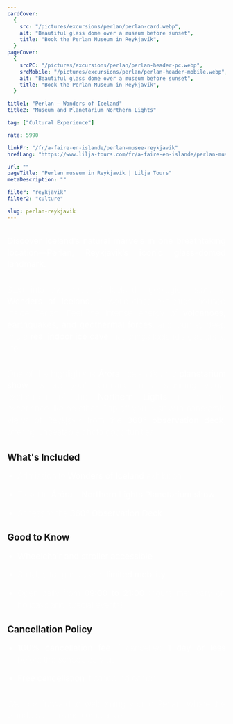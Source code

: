 ```yaml
---
cardCover:
  {
    src: "/pictures/excursions/perlan/perlan-card.webp",
    alt: "Beautiful glass dome over a museum before sunset",
    title: "Book the Perlan Museum in Reykjavík",
  }
pageCover:
  {
    srcPC: "/pictures/excursions/perlan/perlan-header-pc.webp",
    srcMobile: "/pictures/excursions/perlan/perlan-header-mobile.webp",
    alt: "Beautiful glass dome over a museum before sunset",
    title: "Book the Perlan Museum in Reykjavík",
  }

title1: "Perlan – Wonders of Iceland"
title2: "Museum and Planetarium Northern Lights"

tag: ["Cultural Experience"]

rate: 5990

linkFr: "/fr/a-faire-en-islande/perlan-musee-reykjavik"
hrefLang: "https://www.lilja-tours.com/fr/a-faire-en-islande/perlan-musee-reykjavik"

url: ""
pageTitle: "Perlan museum in Reykjavík | Lilja Tours"
metaDescription: ""

filter: "reykjavik"
filter2: "culture"

slug: perlan-reykjavik
---
```


**Discover Iceland’s natural marvels in one breathtaking location—Perlan, Reykjavik’s iconic glass-domed landmark.**

Step into the heart of Iceland’s geological story at **Wonders of Iceland**, a world-class exhibition housed inside Perlan. Feel the intense energy of **volcanoes, earthquakes, and geothermal forces**, and journey deep into a **real indoor ice cave** that brings Iceland’s glaciers to life.

One of the highlights is **Áróra**, Iceland’s only **planetarium show**, where you'll embark on a stunning visual exploration of the **Northern Lights**—a cinematic experience like no other. Cap off your visit with panoramic views of Reykjavik from the **360° observation deck**, offering unbeatable photo opportunities.

## What's Included
- Admission to **Wonders of Iceland** exhibition
- Ticket to **Áróra – Northern Lights Planetarium show**
- Access to the **360° Observation Deck**

## Good to Know
- **Wheelchair and stroller accessible**
- Suitable for guests with **limited mobility**
- Open daily from **09:00 to 21:00** (hours may vary on holidays and special events)

## Cancellation Policy
- **100% cancellation fee** if cancelled **1 day or less** before the scheduled visit
- **Free cancellation** if cancelled earlier

We look forward to welcoming you to Perlan, where the wonders of Iceland come alive.

<script type="text/javascript" src="https://widgets.bokun.io/assets/javascripts/apps/build/BokunWidgetsLoader.js?bookingChannelUUID=97236c68-b945-4a96-8587-660bdc4c45fd" async></script>
<div class="bokunWidget" data-src="https://widgets.bokun.io/online-sales/97236c68-b945-4a96-8587-660bdc4c45fd/experience-calendar/211379"></div>

<style>
p {
line-height: 1.4;
color: white;
font-size: clamp(0.8rem, 2vw, 1.3rem);
font-weight: lighter;
margin-block: 1rem;
text-align: justify;
margin-block: 2rem;
}

li {
line-height: 1.4;
color: white;
font-size: clamp(0.8rem, 2vw, 1.3rem);
font-weight: lighter;
margin-block: 1rem;
text-align: justify;

}

strong {
font-weight: normal;
}



main h2 {
font-style: normal;
text-align: left;
font-weight: bold;
text-decoration: underline;
}

</style>

